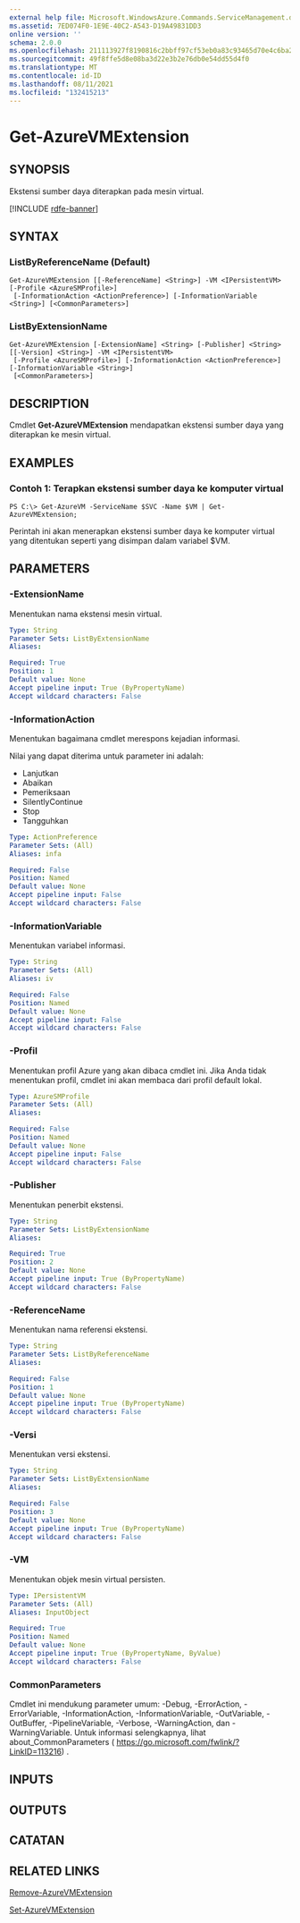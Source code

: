 ```yaml
---
external help file: Microsoft.WindowsAzure.Commands.ServiceManagement.dll-Help.xml
ms.assetid: 7ED074F0-1E9E-40C2-A543-D19A49831DD3
online version: ''
schema: 2.0.0
ms.openlocfilehash: 211113927f8190816c2bbff97cf53eb0a83c93465d70e4c6ba2e14d879b429a0
ms.sourcegitcommit: 49f8ffe5d8e08ba3d22e3b2e76db0e54dd55d4f0
ms.translationtype: MT
ms.contentlocale: id-ID
ms.lasthandoff: 08/11/2021
ms.locfileid: "132415213"
---
```

# Get-AzureVMExtension

## SYNOPSIS
Ekstensi sumber daya diterapkan pada mesin virtual.

[!INCLUDE [rdfe-banner](../../includes/rdfe-banner.md)]

## SYNTAX

### ListByReferenceName (Default)
```
Get-AzureVMExtension [[-ReferenceName] <String>] -VM <IPersistentVM> [-Profile <AzureSMProfile>]
 [-InformationAction <ActionPreference>] [-InformationVariable <String>] [<CommonParameters>]
```

### ListByExtensionName
```
Get-AzureVMExtension [-ExtensionName] <String> [-Publisher] <String> [[-Version] <String>] -VM <IPersistentVM>
 [-Profile <AzureSMProfile>] [-InformationAction <ActionPreference>] [-InformationVariable <String>]
 [<CommonParameters>]
```

## DESCRIPTION
Cmdlet **Get-AzureVMExtension** mendapatkan ekstensi sumber daya yang diterapkan ke mesin virtual.

## EXAMPLES

### Contoh 1: Terapkan ekstensi sumber daya ke komputer virtual
```
PS C:\> Get-AzureVM -ServiceName $SVC -Name $VM | Get-AzureVMExtension;
```

Perintah ini akan menerapkan ekstensi sumber daya ke komputer virtual yang ditentukan seperti yang disimpan dalam variabel $VM.

## PARAMETERS

### -ExtensionName
Menentukan nama ekstensi mesin virtual.

```yaml
Type: String
Parameter Sets: ListByExtensionName
Aliases: 

Required: True
Position: 1
Default value: None
Accept pipeline input: True (ByPropertyName)
Accept wildcard characters: False
```

### -InformationAction
Menentukan bagaimana cmdlet merespons kejadian informasi.

Nilai yang dapat diterima untuk parameter ini adalah:

- Lanjutkan
- Abaikan
- Pemeriksaan
- SilentlyContinue
- Stop
- Tangguhkan

```yaml
Type: ActionPreference
Parameter Sets: (All)
Aliases: infa

Required: False
Position: Named
Default value: None
Accept pipeline input: False
Accept wildcard characters: False
```

### -InformationVariable
Menentukan variabel informasi.

```yaml
Type: String
Parameter Sets: (All)
Aliases: iv

Required: False
Position: Named
Default value: None
Accept pipeline input: False
Accept wildcard characters: False
```

### -Profil
Menentukan profil Azure yang akan dibaca cmdlet ini.
Jika Anda tidak menentukan profil, cmdlet ini akan membaca dari profil default lokal.

```yaml
Type: AzureSMProfile
Parameter Sets: (All)
Aliases: 

Required: False
Position: Named
Default value: None
Accept pipeline input: False
Accept wildcard characters: False
```

### -Publisher
Menentukan penerbit ekstensi.

```yaml
Type: String
Parameter Sets: ListByExtensionName
Aliases: 

Required: True
Position: 2
Default value: None
Accept pipeline input: True (ByPropertyName)
Accept wildcard characters: False
```

### -ReferenceName
Menentukan nama referensi ekstensi.

```yaml
Type: String
Parameter Sets: ListByReferenceName
Aliases: 

Required: False
Position: 1
Default value: None
Accept pipeline input: True (ByPropertyName)
Accept wildcard characters: False
```

### -Versi
Menentukan versi ekstensi.

```yaml
Type: String
Parameter Sets: ListByExtensionName
Aliases: 

Required: False
Position: 3
Default value: None
Accept pipeline input: True (ByPropertyName)
Accept wildcard characters: False
```

### -VM
Menentukan objek mesin virtual persisten.

```yaml
Type: IPersistentVM
Parameter Sets: (All)
Aliases: InputObject

Required: True
Position: Named
Default value: None
Accept pipeline input: True (ByPropertyName, ByValue)
Accept wildcard characters: False
```

### CommonParameters
Cmdlet ini mendukung parameter umum: -Debug, -ErrorAction, -ErrorVariable, -InformationAction, -InformationVariable, -OutVariable, -OutBuffer, -PipelineVariable, -Verbose, -WarningAction, dan -WarningVariable. Untuk informasi selengkapnya, lihat about_CommonParameters ( https://go.microsoft.com/fwlink/?LinkID=113216) .

## INPUTS

## OUTPUTS

## CATATAN

## RELATED LINKS

[Remove-AzureVMExtension](./Remove-AzureVMExtension.md)

[Set-AzureVMExtension](./Set-AzureVMExtension.md)


